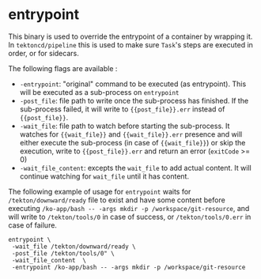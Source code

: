 # entrypoint

This binary is used to override the entrypoint of a container by
wrapping it. In `tektoncd/pipeline` this is used to make sure `Task`'s
steps are executed in order, or for sidecars.

The following flags are available :

- `-entrypoint`: "original" command to be executed (as
  entrypoint). This will be executed as a sub-process on `entrypoint`
- `-post_file`: file path to write once the sub-process has
  finished. If the sub-process failed, it will write to
  `{{post_file}}.err` instead of `{{post_file}}`.
- `-wait_file`: file path to watch before starting the sub-process. It
  watches for `{{wait_file}}` and `{{wait_file}}.err` presence and
  will either execute the sub-process (in case of `{{wait_file}}`) or
  skip the execution, write to `{{post_file}}.err` and return an error
  (`exitCode` >= 0)
- `-wait_file_content`: excepts the `wait_file` to add actual
  content. It will continue watching for `wait_file` until it has
  content.

The following example of usage for `entrypoint` waits for
`/tekton/downward/ready` file to exist and have some content before
executing `/ko-app/bash -- -args mkdir -p /workspace/git-resource`,
and will write to `/tekton/tools/0` in case of success, or
`/tekton/tools/0.err` in case of failure.

```shell
entrypoint \
 -wait_file /tekton/downward/ready \
 -post_file /tekton/tools/0" \
 -wait_file_content  \
 -entrypoint /ko-app/bash -- -args mkdir -p /workspace/git-resource
```
